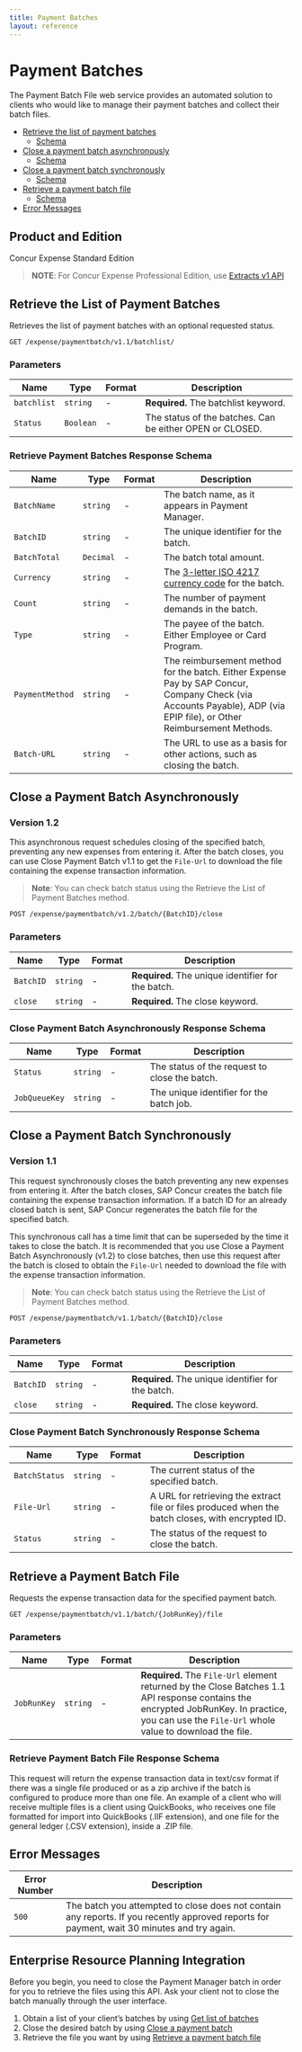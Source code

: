 ```yaml
---
title: Payment Batches
layout: reference
---
```


# Payment Batches

The Payment Batch File web service provides an automated solution to clients who would like to manage their payment batches and collect their batch files.

* [Retrieve the list of payment batches](#getpaymentbatches)
  * [Schema](#getpaymentbatchesschema)
* [Close a payment batch asynchronously](#closepaymentbatch)
  * [Schema](#closepaymentbatchschema)
* [Close a payment batch synchronously](#closepaymentbatchsync)
  * [Schema](#closepaymentbatchsyncschema)
* [Retrieve a payment batch file](#getbatchfile)
  * [Schema](#getbatchfileschema)
* [Error Messages](#errormessages)

## Product and Edition

Concur Expense Standard Edition
> **NOTE**: For Concur Expense Professional Edition, use [Extracts v1 API](https://developer.concur.com/api-reference/common/extracts/v1.extracts.html)

## <a name="getpaymentbatches"></a>Retrieve the List of Payment Batches

Retrieves the list of payment batches with an optional requested status.

```
GET /expense/paymentbatch/v1.1/batchlist/
```

### Parameters

Name|Type|Format|Description
---|---|---|---
`batchlist`|`string`|-|**Required.** The batchlist keyword.
`Status`|`Boolean`|-|The status of the batches. Can be either OPEN or CLOSED.

### <a name="getpaymentbatchesschema"></a>Retrieve Payment Batches Response Schema

Name|Type|Format|Description
---|---|---|---
`BatchName`|`string`|-|The batch name, as it appears in Payment Manager.
`BatchID`|`string`|-|The unique identifier for the batch.
`BatchTotal`|`Decimal`|-|The batch total amount.
`Currency`|`string`|-|The [3-letter ISO 4217 currency code](http://en.wikipedia.org/wiki/ISO_4217) for the batch.
`Count`|`string`|-|The number of payment demands in the batch.
`Type`|`string`|-|The payee of the batch. Either Employee or Card Program.
`PaymentMethod`|`string`|-|The reimbursement method for the batch. Either Expense Pay by SAP Concur, Company Check (via Accounts Payable), ADP (via EPIP file), or Other Reimbursement Methods.
`Batch-URL`|`string`|-|The URL to use as a basis for other actions, such as closing the batch.

## <a name="closepaymentbatch"></a>Close a Payment Batch Asynchronously
### Version 1.2

This asynchronous request schedules closing of the specified batch, preventing any new expenses from entering it. After the batch closes, you can use Close Payment Batch v1.1 to get the `File-Url` to download the file containing the expense transaction information.

> **Note**: You can check batch status using the Retrieve the List of Payment Batches method.

```
POST /expense/paymentbatch/v1.2/batch/{BatchID}/close
```

### Parameters

Name|Type|Format|Description
---|---|---|---
`BatchID`|`string`|-|**Required.** The unique identifier for the batch.
`close`|`string`|-|**Required.** The close keyword.

### <a name="closepaymentbatchschema"></a>Close Payment Batch Asynchronously Response Schema

Name|Type|Format|Description
---|---|---|---
`Status`|`string`|-|The status of the request to close the batch.
`JobQueueKey`|`string`|-|The unique identifier for the batch job.

## <a name="closepaymentbatchsync"></a>Close a Payment Batch Synchronously
### Version 1.1

This request synchronously closes the batch preventing any new expenses from entering it. After the batch closes, SAP Concur creates the batch file containing the expense transaction information. If a batch ID for an already closed batch is sent, SAP Concur regenerates the batch file for the specified batch.

This synchronous call has a time limit that can be superseded by the time it takes to close the batch. It is recommended that you use Close a Payment Batch Asynchronously (v1.2) to close batches, then use this request after the batch is closed to obtain the `File-Url` needed to download the file with the expense transaction information.

> **Note**: You can check batch status using the Retrieve the List of Payment Batches method.

```
POST /expense/paymentbatch/v1.1/batch/{BatchID}/close
```

### Parameters

Name|Type|Format|Description
---|---|---|---
`BatchID`|`string`|-|**Required.** The unique identifier for the batch.
`close`|`string`|-|**Required.** The close keyword.

### <a name="closepaymentbatchsyncschema"></a>Close Payment Batch Synchronously Response Schema

Name|Type|Format|Description
---|---|---|---
`BatchStatus`|`string`|-|The current status of the specified batch.
`File-Url`|`string`|-|A URL for retrieving the extract file or files produced when the batch closes, with encrypted ID.
`Status`|`string`|-|The status of the request to close the batch.

## <a name="getbatchfile"></a>Retrieve a Payment Batch File

Requests the expense transaction data for the specified payment batch.

```
GET /expense/paymentbatch/v1.1/batch/{JobRunKey}/file
```

### Parameters

Name|Type|Format|Description
---|---|---|---
`JobRunKey`|`string`|-|**Required.**  The `File-Url` element returned by the Close Batches 1.1 API response contains the encrypted JobRunKey. In practice, you can use the `File-Url` whole value to download the file.

### <a name="getbatchfileschema"></a>Retrieve Payment Batch File Response Schema

This request will return the expense transaction data in text/csv format if there was a single file produced or as a zip archive if the batch is configured to produce more than one file. An example of a client who will receive multiple files is a client using QuickBooks, who receives one file formatted for import into QuickBooks (.IIF extension), and one file for the general ledger (.CSV extension), inside a .ZIP file.  

## <a name="errormessages"></a>Error Messages

Error Number|Description
---|---
`500`|The batch you attempted to close does not contain any reports. If you recently approved reports for payment, wait 30 minutes and try again.

## <a name="erp-integration"></a>Enterprise Resource Planning Integration

Before you begin, you need to close the Payment Manager batch in order for you to retrieve the files using this API. Ask your client not to close the batch manually through the user interface.

1. Obtain a list of your client’s batches by using [Get list of batches](#getpaymentbatches)
1. Close the desired batch by using [Close a payment batch](#closepaymentbatch)
1. Retrieve the file you want by using [Retrieve a payment batch file](#getbatchfile)
